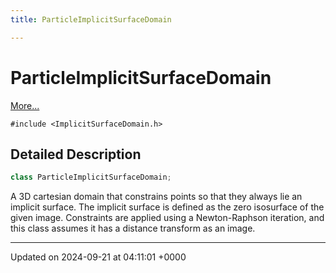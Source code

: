 ```yaml
---
title: ParticleImplicitSurfaceDomain

---
```


# ParticleImplicitSurfaceDomain



 [More...](#detailed-description)


`#include <ImplicitSurfaceDomain.h>`

## Detailed Description

```cpp
class ParticleImplicitSurfaceDomain;
```


A 3D cartesian domain that constrains points so that they always lie an implicit surface. The implicit surface is defined as the zero isosurface of the given image. Constraints are applied using a Newton-Raphson iteration, and this class assumes it has a distance transform as an image. 

-------------------------------

Updated on 2024-09-21 at 04:11:01 +0000